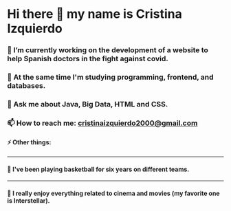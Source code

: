 # Hi there 👋 my name is Cristina Izquierdo

###  🔭 I’m currently working on the development of a website to help Spanish doctors in the fight against covid.
###  🌱 At the same time I'm studying programming, frontend, and databases.
###  💬 Ask me about Java, Big Data, HTML and CSS.
###  📫 How to reach me: cristinaizquierdo2000@gmail.com
#### ⚡ Other things: 
************************************************************************************************************************************
#### :basketball: I've been playing basketball for six years on different teams.
************************************************************************************************************************************
#### :cinema: I really enjoy everything related to cinema and movies (my favorite one is Interstellar).



